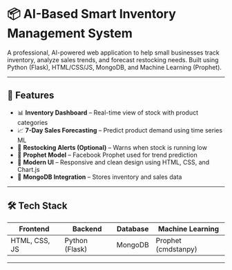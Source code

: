 # 📦 AI-Based Smart Inventory Management System

A professional, AI-powered web application to help small businesses track inventory, analyze sales trends, and forecast restocking needs. Built using Python (Flask), HTML/CSS/JS, MongoDB, and Machine Learning (Prophet).

---

## 🚀 Features

- 📊 **Inventory Dashboard** – Real-time view of stock with product categories  
- 📈 **7-Day Sales Forecasting** – Predict product demand using time series ML  
- 🔔 **Restocking Alerts (Optional)** – Warns when stock is running low  
- 🧠 **Prophet Model** – Facebook Prophet used for trend prediction  
- 🎨 **Modern UI** – Responsive and clean design using HTML, CSS, and Chart.js  
- 💾 **MongoDB Integration** – Stores inventory and sales data  

---

## 🛠️ Tech Stack

| Frontend        | Backend        | Database | Machine Learning |
|-----------------|----------------|----------|------------------|
| HTML, CSS, JS   | Python (Flask) | MongoDB  | Prophet (cmdstanpy) |

---
